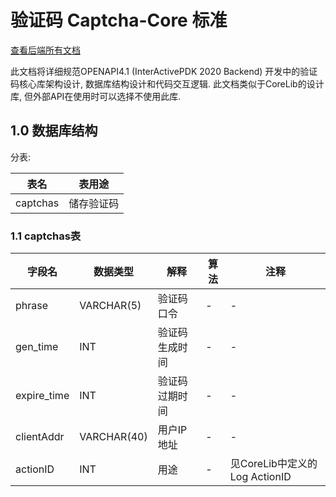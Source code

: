 # 验证码 Captcha-Core 标准

[查看后端所有文档](./)   

此文档将详细规范OPENAPI4.1 (InterActivePDK 2020 Backend) 开发中的验证码核心库架构设计, 数据库结构设计和代码交互逻辑. 此文档类似于CoreLib的设计库, 但外部API在使用时可以选择不使用此库.   

## 1.0 数据库结构

分表:

|表名|表用途|
|-|-|
|captchas|储存验证码|

### 1.1 captchas表

|字段名|数据类型|解释|算法|注释|
|-|-|-|-|-|
|phrase|VARCHAR(5)|验证码口令|-|-|
|gen_time|INT|验证码生成时间|-|-|
|expire_time|INT|验证码过期时间|-|-|
|clientAddr|VARCHAR(40)|用户IP地址|-|-|
|actionID|INT|用途|-|见CoreLib中定义的Log ActionID|